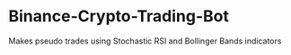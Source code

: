 # Binance-Crypto-Trading-Bot
Makes pseudo trades using Stochastic RSI and Bollinger Bands indicators
